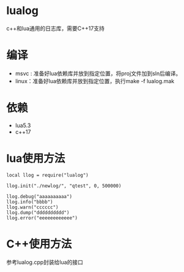 # lualog
c++和lua通用的日志库，需要C++17支持

# 编译
- msvc : 准备好lua依赖库并放到指定位置，将proj文件加到sln后编译。
- linux：准备好lua依赖库并放到指定位置，执行make -f lualog.mak

# 依赖
- lua5.3
- c++17

# lua使用方法
```
local llog = require("lualog")

llog.init("./newlog/", "qtest", 0, 500000)

llog.debug("aaaaaaaaaa")
llog.info("bbbb")
llog.warn("cccccc")
llog.dump("dddddddddd")
llog.error("eeeeeeeeeeee")
```

# C++使用方法
参考lualog.cpp封装给lua的接口
